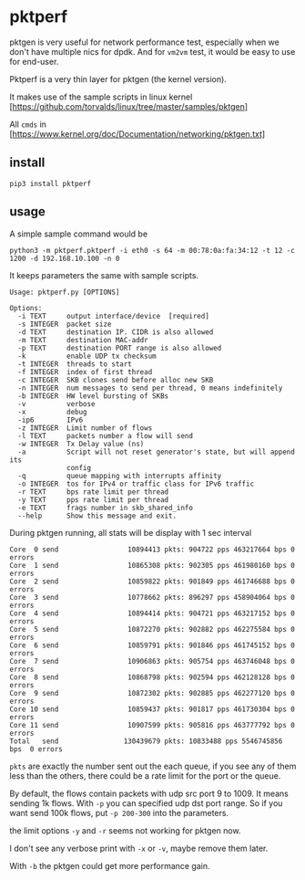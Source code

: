 # pktperf
pktgen is very useful for network performance test, especially when we don't have 
multiple nics for dpdk. And for ```vm2vm``` test, it would be easy to use for end-user.

Pktperf is a very thin layer for pktgen (the kernel version).

It makes use of the sample scripts in linux kernel [https://github.com/torvalds/linux/tree/master/samples/pktgen]

All ```cmds``` in [https://www.kernel.org/doc/Documentation/networking/pktgen.txt]

## install
```pip3 install pktperf```

## usage
A simple sample command would be 
```
python3 -m pktperf.pktperf -i eth0 -s 64 -m 00:78:0a:fa:34:12 -t 12 -c 1200 -d 192.168.10.100 -n 0
```


It keeps parameters the same with sample scripts.
```
Usage: pktperf.py [OPTIONS]

Options:
  -i TEXT     output interface/device  [required]
  -s INTEGER  packet size
  -d TEXT     destination IP. CIDR is also allowed
  -m TEXT     destination MAC-addr
  -p TEXT     destination PORT range is also allowed
  -k          enable UDP tx checksum
  -t INTEGER  threads to start
  -f INTEGER  index of first thread
  -c INTEGER  SKB clones send before alloc new SKB
  -n INTEGER  num messages to send per thread, 0 means indefinitely
  -b INTEGER  HW level bursting of SKBs
  -v          verbose
  -x          debug
  -ip6        IPv6
  -z INTEGER  Limit number of flows
  -l TEXT     packets number a flow will send
  -w INTEGER  Tx Delay value (ns)
  -a          Script will not reset generator's state, but will append its
              config
  -q          queue mapping with interrupts affinity
  -o INTEGER  tos for IPv4 or traffic class for IPv6 traffic
  -r TEXT     bps rate limit per thread
  -y TEXT     pps rate limit per thread
  -e TEXT     frags number in skb_shared_info
  --help      Show this message and exit.
```



During pktgen running, all stats will be display with 1 sec interval
```
Core  0 send                 10894413 pkts: 904722 pps 463217664 bps 0 errors
Core  1 send                 10865308 pkts: 902305 pps 461980160 bps 0 errors
Core  2 send                 10859822 pkts: 901849 pps 461746688 bps 0 errors
Core  3 send                 10778662 pkts: 896297 pps 458904064 bps 0 errors
Core  4 send                 10894414 pkts: 904721 pps 463217152 bps 0 errors
Core  5 send                 10872270 pkts: 902882 pps 462275584 bps 0 errors
Core  6 send                 10859791 pkts: 901846 pps 461745152 bps 0 errors
Core  7 send                 10906863 pkts: 905754 pps 463746048 bps 0 errors
Core  8 send                 10868798 pkts: 902594 pps 462128128 bps 0 errors
Core  9 send                 10872302 pkts: 902885 pps 462277120 bps 0 errors
Core 10 send                 10859437 pkts: 901817 pps 461730304 bps 0 errors
Core 11 send                 10907599 pkts: 905816 pps 463777792 bps 0 errors
Total   send                130439679 pkts: 10833488 pps 5546745856 bps  0 errors
```


```pkts``` are exactly the number sent out the each queue, if you see any of them less than
the others, there could be a rate limit for the port or the queue.


By default, the flows contain packets with udp src port 9 to 1009. It means sending
1k flows. With ```-p``` you can specified udp dst port range. So if you want send 100k
flows, put ```-p 200-300``` into the parameters.


the limit options ```-y``` and ```-r``` seems not working for pktgen now.


I don't see any verbose print with ```-x``` or ```-v```, maybe remove them later.


With ```-b``` the pktgen could get more performance gain.